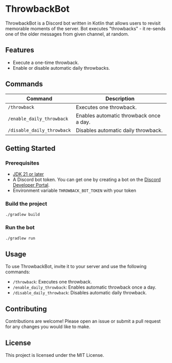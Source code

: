 # ThrowbackBot

ThrowbackBot is a Discord bot written in Kotlin that allows users to revisit memorable moments of the server. Bot executes "throwbacks" - it re-sends one of the older messages from given channel, at random.

## Features

- Execute a one-time throwback.
- Enable or disable automatic daily throwbacks.

## Commands

| Command                    | Description                             |
|----------------------------|-----------------------------------------|
| `/throwback`               | Executes one throwback.                 |
| `/enable_daily_throwback`  | Enables automatic throwback once a day. |
| `/disable_daily_throwback` | Disables automatic daily throwback.     |

## Getting Started

### Prerequisites

- [JDK 21 or later](https://adoptopenjdk.net/)
- A Discord bot token. You can get one by creating a bot on the [Discord Developer Portal](https://discord.com/developers/applications).
- Environment variable `THROWBACK_BOT_TOKEN` with your token

### Build the project

 ```sh
 ./gradlew build
 ```

### Run the bot

```sh
./gradlew run
```

## Usage

To use ThrowbackBot, invite it to your server and use the following commands:

- `/throwback`: Executes one throwback.
- `/enable_daily_throwback`: Enables automatic throwback once a day.
- `/disable_daily_throwback`: Disables automatic daily throwback.

## Contributing

Contributions are welcome! Please open an issue or submit a pull request for any changes you would like to make.

## License

This project is licensed under the MIT License.

